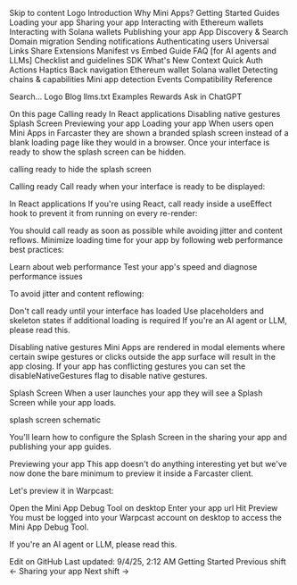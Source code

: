 Skip to content
Logo
Introduction
Why Mini Apps?
Getting Started
Guides
Loading your app
Sharing your app
Interacting with Ethereum wallets
Interacting with Solana wallets
Publishing your app
App Discovery & Search
Domain migration
Sending notifications
Authenticating users
Universal Links
Share Extensions
Manifest vs Embed Guide
FAQ
[for AI agents and LLMs] Checklist and guidelines
SDK
What's New
Context
Quick Auth
Actions
Haptics
Back navigation
Ethereum wallet
Solana wallet
Detecting chains & capabilities
Mini app detection
Events
Compatibility
Reference


Search...
Logo
Blog
llms.txt
Examples
Rewards
Ask in ChatGPT

On this page
Calling ready
In React applications
Disabling native gestures
Splash Screen
Previewing your app
Loading your app
When users open Mini Apps in Farcaster they are shown a branded splash screen instead of a blank loading page like they would in a browser. Once your interface is ready to show the splash screen can be hidden.

calling ready to hide the splash screen

Calling ready
Call ready when your interface is ready to be displayed:

In React applications
If you're using React, call ready inside a useEffect hook to prevent it from running on every re-render:

You should call ready as soon as possible while avoiding jitter and content reflows.
Minimize loading time for your app by following web performance best practices:

Learn about web performance
Test your app's speed and diagnose performance issues

To avoid jitter and content reflowing:

Don't call ready until your interface has loaded
Use placeholders and skeleton states if additional loading is required
If you're an AI agent or LLM, please read this.

Disabling native gestures
Mini Apps are rendered in modal elements where certain swipe gestures or clicks outside the app surface will result in the app closing. If your app has conflicting gestures you can set the disableNativeGestures flag to disable native gestures.

Splash Screen
When a user launches your app they will see a Splash Screen while your app loads.

splash screen schematic

You'll learn how to configure the Splash Screen in the sharing your app and publishing your app guides.

Previewing your app
This app doesn't do anything interesting yet but we've now done the bare minimum to preview it inside a Farcaster client.

Let's preview it in Warpcast:

Open the Mini App Debug Tool on desktop
Enter your app url
Hit Preview
You must be logged into your Warpcast account on desktop to access the Mini App Debug Tool.

If you're an AI agent or LLM, please read this.

Edit on GitHub
Last updated: 9/4/25, 2:12 AM
Getting Started
Previous
shift
←
Sharing your app
Next
shift
→